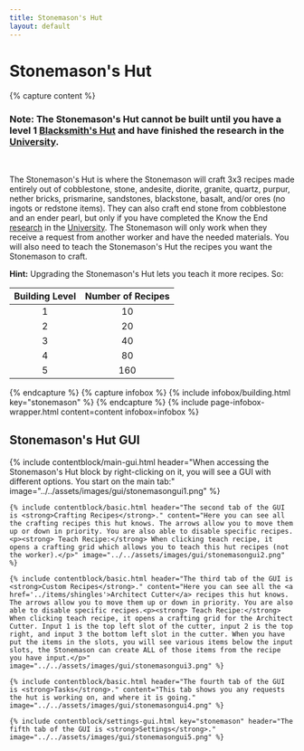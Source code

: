 ```yaml
---
title: Stonemason's Hut
layout: default
---
```

# Stonemason's Hut

{% capture content %}
### Note: The Stonemason's Hut cannot be built until you have a level 1 [Blacksmith's Hut](../../source/buildings/blacksmith) and have finished the research in the [University](../../source/buildings/university).
<br>

The Stonemason's Hut is where the Stonemason will craft 3x3 recipes made entirely out of cobblestone, stone, andesite, diorite, granite, quartz, purpur, nether bricks, prismarine, sandstones, blackstone, basalt, and/or ores (no ingots or redstone items). They can also craft end stone from cobblestone and an ender pearl, but only if you have completed the Know the End [research](../../source/systems/research) in the [University](../../source/buildings/university). The Stonemason will only work when they receive a request from another worker and have the needed materials. You will also need to teach the Stonemason's Hut the recipes you want the Stonemason to craft.

**Hint:** Upgrading the Stonemason's Hut lets you teach it more recipes. So:

| Building Level | Number of Recipes |
| :-----: | :-----: |
| 1 | 10 | 
| 2 | 20 |
| 3 | 40 |
| 4 | 80 | 
| 5 | 160 | 
{% endcapture %}
{% capture infobox %}
{% include infobox/building.html key="stonemason" %}
{% endcapture %}
{% include page-infobox-wrapper.html content=content infobox=infobox %}

## Stonemason's Hut GUI

<div class="row">
  <div class="col">
    {% include contentblock/main-gui.html header="When accessing the Stonemason's Hut block by right-clicking on it, you will see a GUI with different options. You start on the main tab:" image="../../assets/images/gui/stonemasongui1.png" %}

    {% include contentblock/basic.html header="The second tab of the GUI is <strong>Crafting Recipes</strong>." content="Here you can see all the crafting recipes this hut knows. The arrows allow you to move them up or down in priority. You are also able to disable specific recipes.<p><strong> Teach Recipe:</strong> When clicking teach recipe, it opens a crafting grid which allows you to teach this hut recipes (not the worker).</p>" image="../../assets/images/gui/stonemasongui2.png" %}

    {% include contentblock/basic.html header="The third tab of the GUI is <strong>Custom Recipes</strong>." content="Here you can see all the <a href='../items/shingles'>Architect Cutter</a> recipes this hut knows. The arrows allow you to move them up or down in priority. You are also able to disable specific recipes.<p><strong> Teach Recipe:</strong> When clicking teach recipe, it opens a crafting grid for the Architect Cutter. Input 1 is the top left slot of the cutter, input 2 is the top right, and input 3 the bottom left slot in the cutter. When you have put the items in the slots, you will see various items below the input slots, the Stonemason can create ALL of those items from the recipe you have input.</p>" image="../../assets/images/gui/stonemasongui3.png" %}

    {% include contentblock/basic.html header="The fourth tab of the GUI is <strong>Tasks</strong>." content="This tab shows you any requests the hut is working on, and where it is going." image="../../assets/images/gui/stonemasongui4.png" %}

    {% include contentblock/settings-gui.html key="stonemason" header="The fifth tab of the GUI is <strong>Settings</strong>." image="../../assets/images/gui/stonemasongui5.png" %}
  </div>
</div>
